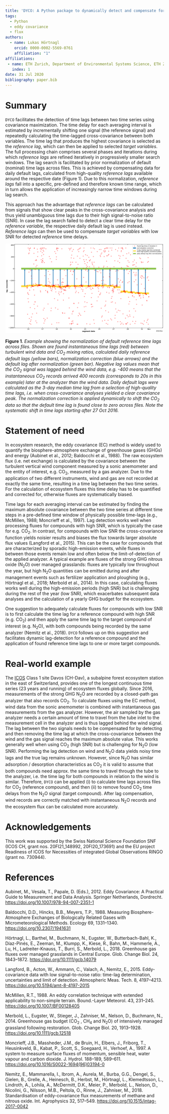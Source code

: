 ```yaml
---
title: 'DYCO: A Python package to dynamically detect and compensate for time lags in ecosystem time series'
tags:
  - Python
  - eddy covariance
  - flux
authors:
  - name: Lukas Hörtnagl
    orcid: 0000-0002-5569-0761
    affiliation: "1"
affiliations:
 - name: ETH Zurich, Department of Environmental Systems Science, ETH Zurich, CH-8092, Switzerland
   index: 1
date: 31 Jul 2020
bibliography: paper.bib
---
```


# Summary

`DYCO` facilitates the detection of time lags between two time series using covariance maximization. The time delay for each averaging interval is estimated by incrementally shifting one signal (the reference signal) and repeatedly calculating the time-lagged cross-covariance between both variables. The time lag that produces the highest covariance is selected as the *reference lag*, which can then be applied to selected *target* *variables*. The full processing chain comprises several phases and iterations during which *reference lags* are refined iteratively in progressively smaller search windows. The lag search is facilitated by prior normalization of default (nominal) time lags across files. This is achieved by compensating data for daily default lags, calculated from high-quality *reference lags* available around the respective date (Figure 1). Due to this normalization, *reference lags* fall into a specific, pre-defined and therefore known time range, which in turn allows the application of increasingly narrow time windows during lag search.

This approach has the advantage that *reference lags* can be calculated from signals that show clear peaks in the cross-covariance analysis and thus yield unambiguous time lags due to their high signal-to-noise ratio (SNR). In case the lag search failed to detect a clear time delay for the *reference variable*, the respective daily default lag is used instead.  *Reference lags* can then be used to compensate *target variables* with low SNR for detected *reference* time delays. 



![Normalization example](figure.png)

**Figure 1**. *Example showing the normalization of default reference time lags across files. Shown are found instantaneous time lags (red) between turbulent wind data and CO<sub>2</sub> mixing ratios, calculated daily reference default lags (yellow bars), normalization correction (blue arrows) and the default lag after normalization (green bar). Negative lag values mean that the CO<sub>2</sub> signal was lagged behind the wind data, e.g. -400 means that the instantaneous CO<sub>2</sub> records arrived 400 records (corresponds to 20s in this example) later at the analyzer than the wind data. Daily default lags were calculated as the 3-day median time lag from a selection of high-quality time lags, i.e. when cross-covariance analyses yielded a clear covariance peak. The normalization correction is applied dynamically to shift the CO<sub>2</sub> data so that the default time lag is found close to zero across files. Note the systematic shift in time lags starting after 27 Oct 2016.*

# Statement of need

In ecosystem research, the eddy covariance (EC) method is widely used to quantify the biosphere-atmosphere exchange of greenhouse gases (GHGs) and energy (Aubinet et al., 2012; Baldocchi et al., 1988). The raw ecosystem flux (i.e. net exchange) is calculated by the covariance between the turbulent vertical wind component measured by a sonic anemometer and the entity of interest, e.g. CO<sub>2</sub>, measured by a gas analyzer. Due to the application of two different instruments, wind and gas are not recorded at exactly the same time, resulting in a time lag between the two time series. For the calculation of ecosystem fluxes this time delay has to be quantified and corrected for, otherwise fluxes are systematically biased.

Time lags for each averaging interval can be estimated by finding the maximum absolute covariance between the two time series at different time steps in a pre-defined time window of physically possible time-lags (e.g., McMillen, 1988; Moncrieff et al., 1997). Lag detection works well when processing fluxes for compounds with high SNR, which is typically the case for e.g. CO<sub>2</sub>. In contrast, for compounds with low SNR the cross-covariance function yields noisier results and biases the flux towards larger absolute flux values (Langford et al., 2015). This can be the case for compounds that are characterized by sporadic high-emission events, while fluxes in between those events remain low and often below the limit-of-detection of the applied analyzer. A typical example are fluxes of the strong GHG nitrous oxide (N<sub>2</sub>O) over managed grasslands: fluxes are typically low throughout the year, but high N<sub>2</sub>O quantities can be emitted during and after management events such as fertilizer application and ploughing (e.g., Hörtnagl et al., 2018; Merbold et al., 2014). In this case, calculating fluxes works well during the high-emission periods (high SNR) but is challenging during the rest of the year (low SNR), which exacerbates subsequent data analyses and the calculation of a yearly GHG budget for the ecosystem.

One suggestion to adequately calculate fluxes for compounds with low SNR is to first calculate the time lag for a reference compound with high SNR (e.g. CO<sub>2</sub>) and then apply the same time lag to the target compound of interest (e.g. N<sub>2</sub>O), with both compounds being recorded by the same analyzer (Nemitz et al., 2018). `DYCO` follows up on this suggestion and facilitates dynamic lag-detection for a reference compound and the application of found reference time lags to one or more target compounds.

# Real-world example

The [ICOS](https://www.icos-cp.eu/) Class 1 site Davos (CH-Dav), a subalpine forest ecosystem station in the east of Switzerland, provides one of the longest continuous time series (23 years and running) of ecosystem fluxes globally. Since 2016, measurements of the strong GHG N<sub>2</sub>O are recorded by a closed-path gas analyzer that also records CO<sub>2</sub>. To calculate fluxes using the EC method, wind data from the sonic anemometer is combined with instantaneous gas measurements from the gas analyzer. However, the air sampled by the gas analyzer needs a certain amount of time to travel from the tube inlet to the measurement cell in the analyzer and is thus lagged behind the wind signal. The lag between the two signals needs to be compensated for by detecting and then removing the time lag at which the cross-covariance between the wind and the gas signal reaches the maximum absolute value. This works generally well when using CO<sub>2</sub> (high SNR) but is challenging for N<sub>2</sub>O (low SNR). Performing the lag detection on wind and N<sub>2</sub>O data yields noisy time lags and the true lag remains unknown. However, since N<sub>2</sub>O has similar adsorption / desorption characteristics as CO<sub>2</sub> it is valid to assume that both compounds need approx. the same time to travel through the tube to the analyzer, i.e. the time lag for both compounds in relation to the wind is similar. Therefore, `DYCO` can be applied (i) to calculate time lags across files for CO<sub>2</sub> (reference compound), and then (ii) to remove found CO<sub>2</sub> time delays from the N<sub>2</sub>O signal (target compound). After lag compensation, wind records are correctly matched with instantaneous N<sub>2</sub>O records and the ecosystem flux can be calculated more accurately.

# Acknowledgements

This work was supported by the Swiss National Science Foundation SNF (ICOS CH, grant nos. 20FI21_148992, 20FI20_173691) and the EU project Readiness of ICOS for Necessities of integrated Global Observations RINGO (grant no. 730944).

# References

Aubinet, M., Vesala, T., Papale, D. (Eds.), 2012. Eddy Covariance: A Practical Guide to Measurement and Data Analysis. Springer Netherlands, Dordrecht. https://doi.org/10.1007/978-94-007-2351-1

Baldocchi, D.D., Hincks, B.B., Meyers, T.P., 1988. Measuring Biosphere-Atmosphere Exchanges of Biologically Related Gases with Micrometeorological Methods. Ecology 69, 1331–1340. https://doi.org/10.2307/1941631

Hörtnagl, L., Barthel, M., Buchmann, N., Eugster, W., Butterbach-Bahl, K., Díaz-Pinés, E., Zeeman, M., Klumpp, K., Kiese, R., Bahn, M., Hammerle, A., Lu, H., Ladreiter-Knauss, T., Burri, S., Merbold, L., 2018. Greenhouse gas fluxes over managed grasslands in Central Europe. Glob. Change Biol. 24, 1843–1872. https://doi.org/10.1111/gcb.14079

Langford, B., Acton, W., Ammann, C., Valach, A., Nemitz, E., 2015. Eddy-covariance data with low signal-to-noise ratio: time-lag determination, uncertainties and limit of detection. Atmospheric Meas. Tech. 8, 4197–4213. https://doi.org/10.5194/amt-8-4197-2015

McMillen, R.T., 1988. An eddy correlation technique with extended applicability to non-simple terrain. Bound.-Layer Meteorol. 43, 231–245. https://doi.org/10.1007/BF00128405

Merbold, L., Eugster, W., Stieger, J., Zahniser, M., Nelson, D., Buchmann, N., 2014. Greenhouse gas budget (CO<sub>2</sub> , CH<sub>4</sub> and N<sub>2</sub>O) of intensively managed grassland following restoration. Glob. Change Biol. 20, 1913–1928. https://doi.org/10.1111/gcb.12518

Moncrieff, J.B., Massheder, J.M., de Bruin, H., Elbers, J., Friborg, T., Heusinkveld, B., Kabat, P., Scott, S., Soegaard, H., Verhoef, A., 1997. A system to measure surface fluxes of momentum, sensible heat, water vapour and carbon dioxide. J. Hydrol. 188–189, 589–611. https://doi.org/10.1016/S0022-1694(96)03194-0

Nemitz, E., Mammarella, I., Ibrom, A., Aurela, M., Burba, G.G., Dengel, S., Gielen, B., Grelle, A., Heinesch, B., Herbst, M., Hörtnagl, L., Klemedtsson, L., Lindroth, A., Lohila, A., McDermitt, D.K., Meier, P., Merbold, L., Nelson, D., Nicolini, G., Nilsson, M.B., Peltola, O., Rinne, J., Zahniser, M., 2018. Standardisation of eddy-covariance flux measurements of methane and nitrous oxide. Int. Agrophysics 32, 517–549. https://doi.org/10.1515/intag-2017-0042

